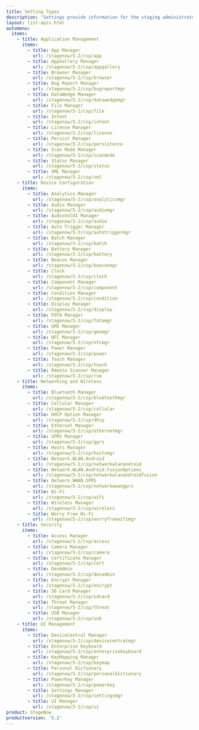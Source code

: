 ```yaml
---
title: Setting Types
description: 'Settings provide information for the staging administrator about how to configure and manage settings for use when creating profiles. Each Setting Type lists the parameters and functions available for configuring that particular group of settings.'
layout: list-apis.html
automenu:
  items:
    - title: Application Management
      items:
        - title: App Manager
          url: /stagenow/5-2/csp/app
        - title: AppGallery Manager
          url: /stagenow/5-2/csp/appgallery
        - title: Browser Manager
          url: /stagenow/5-2/csp/browser
        - title: Bug Report Manager
          url: /stagenow/5-2/csp/bugreportmgr
        - title: DataWedge Manager
          url: /stagenow/5-2/csp/datawedgemgr
        - title: File Manager
          url: /stagenow/5-2/csp/file
        - title: Intent
          url: /stagenow/5-2/csp/intent
        - title: License Manager
          url: /stagenow/5-2/csp/license
        - title: Persist Manager
          url: /stagenow/5-2/csp/persistence
        - title: Scan Mode Manager
          url: /stagenow/5-2/csp/scanmode
        - title: Status Manager
          url: /stagenow/5-2/csp/status
        - title: XML Manager
          url: /stagenow/5-2/csp/xml
    - title: Device Configuration
      items:
        - title: Analytics Manager
          url: /stagenow/5-2/csp/analyticsmgr
        - title: Audio Manager
          url: /stagenow/5-2/csp/audiomgr
        - title: AudioVolUI Manager
          url: /stagenow/5-2/csp/audio
        - title: Auto Trigger Manager
          url: /stagenow/5-2/csp/autotriggermgr
        - title: Batch Manager
          url: /stagenow/5-2/csp/batch
        - title: Battery Manager
          url: /stagenow/5-2/csp/battery
        - title: Beacon Manager
          url: /stagenow/5-2/csp/beaconmgr
        - title: Clock
          url: /stagenow/5-2/csp/clock
        - title: Component Manager
          url: /stagenow/5-2/csp/component
        - title: Condition Manager
          url: /stagenow/5-2/csp/condition
        - title: Display Manager
          url: /stagenow/5-2/csp/display
        - title: FOTA Manager
          url: /stagenow/5-2/csp/fotamgr
        - title: GMS Manager
          url: /stagenow/5-2/csp/gmsmgr
        - title: NFC Manager
          url: /stagenow/5-2/csp/nfcmgr
        - title: Power Manager
          url: /stagenow/5-2/csp/power
        - title: Touch Manager
          url: /stagenow/5-2/csp/touch
        - title: Remote Scanner Manager
          url: /stagenow/5-2/csp/rsm
    - title: Networking and Wireless
      items:
        - title: Bluetooth Manager
          url: /stagenow/5-2/csp/bluetoothmgr
        - title: Cellular Manager
          url: /stagenow/5-2/csp/cellular
        - title: DHCP Option Manager
          url: /stagenow/5-2/csp/dhcp
        - title: Ethernet Manager
          url: /stagenow/5-2/csp/ethernetmgr
        - title: GPRS Manager
          url: /stagenow/5-2/csp/gprs
        - title: Hosts Manager
          url: /stagenow/5-2/csp/hostsmgr
        - title: Network.WLAN.Android
          url: /stagenow/5-2/csp/networkwlanandroid
        - title: Network.WLAN.Android.FusionOptions
          url: /stagenow/5-2/csp/networkwlanandroidfusion
        - title: Network.WWAN.GPRS
          url: /stagenow/5-2/csp/networkwwangprs
        - title: Wi-Fi
          url: /stagenow/5-2/csp/wifi
        - title: Wireless Manager
          url: /stagenow/5-2/csp/wireless
        - title: Worry Free Wi-Fi
          url: /stagenow/5-2/csp/worryfreewifimgr
    - title: Security
      items:
        - title: Access Manager
          url: /stagenow/5-2/csp/access
        - title: Camera Manager
          url: /stagenow/5-2/csp/camera
        - title: Certificate Manager
          url: /stagenow/5-2/csp/cert
        - title: DevAdmin
          url: /stagenow/5-2/csp/devadmin
        - title: Encrypt Manager
          url: /stagenow/5-2/csp/encrypt
        - title: SD Card Manager
          url: /stagenow/5-2/csp/sdcard
        - title: Threat Manager
          url: /stagenow/5-2/csp/threat
        - title: USB Manager
          url: /stagenow/5-2/csp/usb
    - title: UI Management
      items:
        - title: DeviceCentral Manager
          url: /stagenow/5-2/csp/devicecentralmgr
        - title: Enterprise Keyboard
          url: /stagenow/5-2/csp/enterprisekeyboard
        - title: KeyMapping Manager
          url: /stagenow/5-2/csp/keymap
        - title: Personal Dictionary
          url: /stagenow/5-2/csp/personaldictionary
        - title: PowerKey Manager
          url: /stagenow/5-2/csp/powerkey
        - title: Settings Manager
          url: /stagenow/5-2/csp/settingsmgr
        - title: UI Manager
          url: /stagenow/5-2/csp/ui
product: StageNow
productversion: '5.2'
---
```

